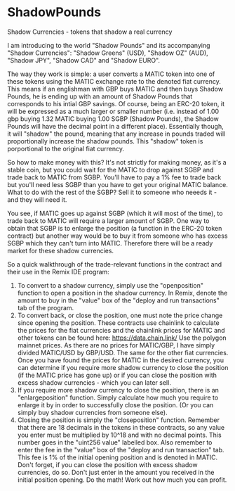 # ShadowPounds
Shadow Currencies - tokens that shadow a real currency

I am introducing to the world "Shadow Pounds" and its accompanying "Shadow Currencies": "Shadow Greens" (USD), "Shadow OZ" (AUD), "Shadow JPY", "Shadow CAD" and "Shadow EURO".

The way they work is simple: a user converts a MATIC token into one of these tokens using the MATIC exchange rate to the denoted fiat currency. This means if an englishman with GBP buys MATIC and then buys Shadow Pounds, he is ending up with an amount of Shadow Pounds that corresponds to his intial GBP savings. Of course, being an ERC-20 token, it will be expressed as a much larger or smaller number (i.e. instead of 1.00 gbp buying 1.32 MATIC buying 1.00 SGBP (Shadow Pounds), the Shadow Pounds will have the decimal point in a different place). Essentially though, it will "shadow" the pound, meaning that any increase in pounds traded will proportionally increase the shadow pounds. This "shadow" token is porportional to the original fiat currency.

So how to make money with this? It's not strictly for making money, as it's a stable coin, but you could wait for the MATIC to drop against SGBP and trade back to MATIC from SGBP. You'll have to pay a 1% fee to trade back but you'll need less SGBP than you have to get your original MATIC balance. What to do with the rest of the SGBP? Sell it to someone who neeeds it - and they will need it.

You see, if MATIC goes up against SGBP (which it will most of the time), to trade back to MATIC will require a larger amount of SGBP. One way to obtain that SGBP is to enlarge the position (a function in the ERC-20 token contract) but another way would be to buy it from someone who has excess SGBP which they can't turn into MATIC. Therefore there will be a ready market for these shadow currencies.

So a quick walkthrough of the trade-relevant functions in the contract and their use in the Remix IDE program:

1) To convert to a shadow currency, simply use the "openposition" function to open a position in the shadow currency. In Remix, denote the amount to buy in the "value" box of the "deploy and run transactions" tab of the program.
2) To convert back, or close the position, one must note the price change since opening the position. These contracts use chainlink to calculate the prices for the fiat currencies and the chainlink prices for MATIC and other tokens can be found here: https://data.chain.link/ Use the polygon mainnet prices. As there are no prices for MATIC/GBP, I have simply divided MATIC/USD by GBP/USD. The same for the other fiat currencies. Once you have found the prices for MATIC in the desired currency, you can determine if you require more shadow currency to close the position (if the MATIC price has gone up) or if you can close the position with excess shadow currencies - which you can later sell.
3) If you require more shadow currency to close the position, there is an "enlargeposition" function. Simply calculate how much you require to enlarge it by in order to successfully close the position. (Or you can simply buy shadow currencies from someone else).
4) Closing the position is simply the "closeposition" function. Remember that there are 18 decimals in the tokens in these contracts, so any value you enter must be multiplied by 10^18 and with no decimal points. This number goes in the "uint256 value" labelled box. Also remember to enter the fee in the "value" box of the "deploy and run transaction" tab. This fee is 1% of the initial opening position and is denoted in MATIC. Don't forget, if you can close the position with excess shadow currencies, do so. Don't just enter in the amount you received in the initial position opening. Do the math! Work out how much you can profit.
